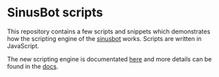 # SinusBot scripts

This repository contains a few scripts and snippets which demonstrates how the scripting engine of the [sinusbot](https://sinusbot.com) works. Scripts are written in JavaScript.

The new scripting engine is documentated [here](https://sinusbot.github.io/scripting-docs) and more details can be found in the [docs](https://sinusbot.github.io/docs).
